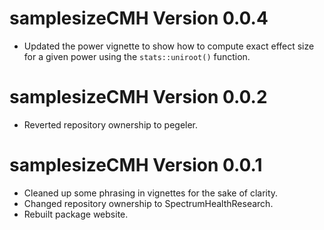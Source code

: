 # samplesizeCMH Version 0.0.4

- Updated the power vignette to show how to compute exact effect size for a
  given power using the `stats::uniroot()` function.


# samplesizeCMH Version 0.0.2

- Reverted repository ownership to pegeler.

# samplesizeCMH Version 0.0.1

- Cleaned up some phrasing in vignettes for the sake of clarity.
- Changed repository ownership to SpectrumHealthResearch.
- Rebuilt package website.
